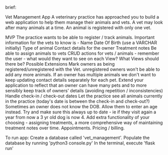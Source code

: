 brief: 

Vet Management App
A veterinary practice has approached you to build a web application to help them manage their animals and vets. A vet may look after many animals at a time. An animal is registered with only one vet.

MVP
The practice wants to be able to register / track animals. Important information for the vets to know is -
Name
Date Of Birth (use a VARCHAR initially)
Type of animal
Contact details for the owner
Treatment notes
Be able to assign animals to vets
CRUD actions for vets / animals - remember the user - what would they want to see on each View? What Views should there be?
Possible Extensions
Mark owners as being registered/unregistered with the Vet. unregistered owners won't be able to add any more animals.
If an owner has multiple animals we don't want to keep updating contact details separately for each pet. Extend your application to reflect that an owner can have many pets and to more sensibly keep track of owners' details (avoiding repetition / inconsistencies)
Handle check-in / check-out dates
Let the practice see all animals currently in the practice (today's date is between the check-in and check-out?)
Sometimes an owner does not know the DOB. Allow them to enter an age instead. Try and make sure this always up to date - ie if they visit again a year from now a 3 yr old dog is now 4.
Add extra functionality of your choosing - assigning treatments, a more comprehensive way of maintaining treatment notes over time. Appointments. Pricing / billing.

To run app:
Create a database called 'vet_management'. 
Populate the database by running 'python3 console.py'
In the terminal, execute 'flask run'

